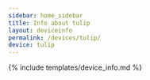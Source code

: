```yaml
---
sidebar: home_sidebar
title: Info about tulip
layout: deviceinfo
permalink: /devices/tulip/
device: tulip
---
```

{% include templates/device_info.md %}
